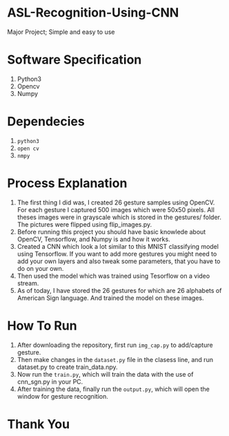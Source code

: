 # ASL-Recognition-Using-CNN
Major Project; 
Simple and easy to use

# Software Specification
1. Python3
2. Opencv
3. Numpy

# Dependecies
1. `python3` 
2. `open cv`
3. `nmpy`

# Process Explanation
1. The first thing I did was, I created 26 gesture samples using OpenCV. For each gesture I captured 500 images which were 50x50 pixels. All theses images were in grayscale which is stored in the gestures/ folder. The pictures were flipped using flip_images.py.
2. Before running this project you should have basic knowlede about OpenCV, Tensorflow, and Numpy is and how it works.
3. Created a CNN which look a lot similar to this MNIST classifying model using Tensorflow. If you want to add more gestures you might need to add your own layers and also tweak some parameters, that you have to do on your own.
4. Then used the model which was trained using Tesorflow on a video stream.
5. As of today, I have stored the 26 gestures for which are 26 alphabets of American Sign language. And trained the model on these images.

# How To Run
1. After downloading the repository, first run `img_cap.py` to add/capture gesture.
2. Then make changes in the `dataset.py` file in the clasess line, and run dataset.py to create train_data.npy.
3. Now run the `train.py`, which will train the data with the use of cnn_sgn.py in your PC.
4. After training the data, finally run the `output.py`, which will open the window for gesture recognition.

# Thank You

